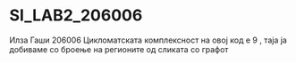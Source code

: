 # SI_LAB2_206006
Илза Гаши
206006
Цикломатската комплексност на овој код е 9 , таја ја добиваме со броење на регионите од сликата со графот
